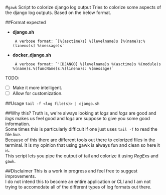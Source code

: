 #`gawk` Script to colorize django log output
Tries to colorize some aspects of the django log outputs. Based on the below format.

##Format expected
 - **django.sh**

        A verbose format: `[%(asctime)s] %(levelname)s [%(name)s:%(lineno)s] %(message)s`  

 - **docker_django.sh**

        A verbose format: `'[DJANGO] %(levelname)s %(asctime)s %(module)s %(name)s.%(funcName)s:%(lineno)s: %(message)`
TODO:

 - [ ] Make it more intelligent.
 - [ ] Allow for customization.

##Usage
`tail -f <log file(s)> | django.sh`

##Why this?
Truth is, we're always looking at _logs_ and _logs_ are good and _logs_ makes us feel good and _logs_ are suppose to give you some good information.   
Some times this is particularly difficult if one just uses `tail -f` to read the file *live*.   
Because of this there are different tools out there to colorized files in the terminal. It is my opinion that using gawk is always fun and clean so here it is.   
This script lets you pipe the output of tail and colorize it using *RegEx*s and `gawk`. 

##Disclaimer
This is a work in progress and feel free to suggest improvements.   
I do not intend this to become an entire application or CLI and I am not trying to accomodate all of the different types of log formats out there.  

